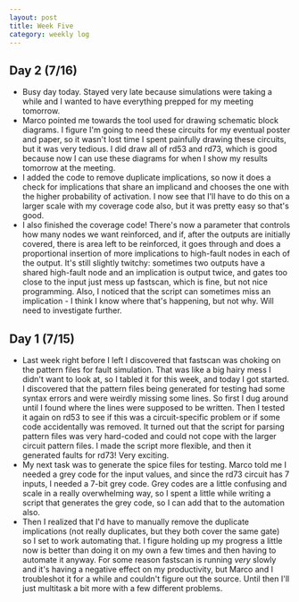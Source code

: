 ```yaml
---
layout: post 
title: Week Five 
category: weekly log
---
```


## Day 2 (7/16)
  + Busy day today. Stayed very late because simulations were taking a while and I wanted to
  have everything prepped for my meeting tomorrow.
  + Marco pointed me towards the tool used for drawing schematic block diagrams. I figure I'm
  going to need these circuits for my eventual poster and paper, so it wasn't lost time I spent
  painfully drawing these circuits, but it was very tedious. I did draw all of rd53 and rd73, 
  which is good because now I can use these diagrams for when I show my results tomorrow at the
  meeting.
  + I added the code to remove duplicate implications, so now it does a check for implications
  that share an implicand and chooses the one with the higher probability of activation. I now
  see that I'll have to do this on a larger scale with my coverage code also, but it was pretty
  easy so that's good.
  + I also finished the coverage code! There's now a parameter that controls how many nodes 
  we want reinforced, and if, after the outputs are initially covered, there is area left to
  be reinforced, it goes through and does a proportional insertion of more implications to
  high-fault nodes in each of the output. It's still slightly twitchy: sometimes two outputs
  have a shared high-fault node and an implication is output twice, and gates too close to
  the input just mess up fastscan, which is fine, but not nice programming. Also,
  I noticed that the script can sometimes miss an implication - I think I know where that's
  happening, but not why. Will need to investigate further.

## Day 1 (7/15)
  + Last week right before I left I discovered that fastscan was choking on the pattern files
  for fault simulation. That was like a big hairy mess I didn't want to look at, so I tabled
  it for this week, and today I got started. I discovered that the pattern files being
  generated for testing had some syntax errors and were weirdly missing some lines. So first
  I dug around until I found where the lines were supposed to be written. Then I tested it
  again on rd53 to see if this was a circuit-specific problem or if some code accidentally
  was removed. It turned out that the script for parsing pattern files was very hard-coded
  and could not cope with the larger circuit pattern files. I made the script more flexible,
  and then it generated faults for rd73! Very exciting.
  + My next task was to generate the spice files for testing. Marco told me I needed a grey
  code for the input values, and since the rd73 circuit has 7 inputs, I needed a 7-bit grey code.
  Grey codes are a little confusing and scale in a really overwhelming way, so I spent a little 
  while writing a script that generates the grey code, so I can add that to the automation also.
  + Then I realized that I'd have to manually remove the duplicate implications (not really
  duplicates, but they both cover the same gate) so I set to work automating that. I figure
  holding up my progress a little now is better than doing it on my own a few times and then having
  to automate it anyway. For some reason fastscan is running _very_ slowly and it's having
  a negative effect on my productivity, but Marco and I troubleshot it for a while and couldn't
  figure out the source. Until then I'll just multitask a bit more with a few different problems.
